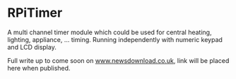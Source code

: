 # RPiTimer
A multi channel timer module which could be used for central heating, lighting, appliance, ... timing. Running independently with numeric keypad and LCD display.

Full write up to come soon on www.newsdownload.co.uk, link will be placed here when published.
